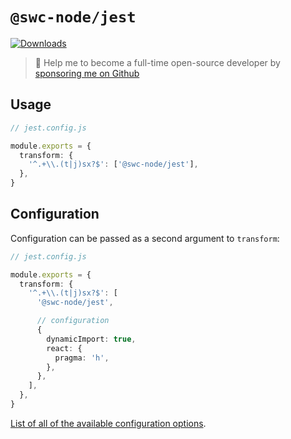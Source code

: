 # `@swc-node/jest`

<a href="https://npmcharts.com/compare/@swc-node/jest?minimal=true"><img src="https://img.shields.io/npm/dm/@swc-node/jest.svg?sanitize=true" alt="Downloads" /></a>

> 🚀 Help me to become a full-time open-source developer by
> [sponsoring me on Github](https://github.com/sponsors/Brooooooklyn)

## Usage

```ts
// jest.config.js

module.exports = {
  transform: {
    '^.+\\.(t|j)sx?$': ['@swc-node/jest'],
  },
}
```

## Configuration

Configuration can be passed as a second argument to `transform`:

```ts
// jest.config.js

module.exports = {
  transform: {
    '^.+\\.(t|j)sx?$': [
      '@swc-node/jest',

      // configuration
      {
        dynamicImport: true,
        react: {
          pragma: 'h',
        },
      },
    ],
  },
}
```

[List of all of the available configuration options](https://github.com/swc-project/swc-node/blob/master/packages/core/index.ts#L6).
